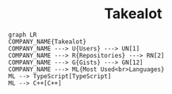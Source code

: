 <h1 align="center">Takealot</h1>

```mermaid
graph LR
COMPANY_NAME{Takealot}
COMPANY_NAME ---> U{Users} ---> UN[1]
COMPANY_NAME ---> R{Repositories} ---> RN[2]
COMPANY_NAME ---> G{Gists} ---> GN[12]
COMPANY_NAME ---> ML{Most Used<br>Languages}
ML --> TypeScript[TypeScript]
ML --> C++[C++]
```
